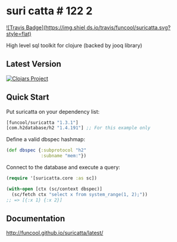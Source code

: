  # suri catta # 122 2 
   
[![Travis Badge](https://img.shiel ds.io/travis/funcool/suricatta.svg?style=flat)](https://travis-ci.org/funcool/suricatta "Travis Badge")

High level sql toolkit for clojure (backed by jooq library)
 
## Latest Version

[![Clojars Project](http://clojars.org/funcool/suricatta/latest-version.svg)](http://clojars.org/funcool/suricatta)


## Quick Start ##

Put suricatta on your dependency list:

```clojure
[funcool/suricatta "1.3.1"]
[com.h2database/h2 "1.4.191"] ;; For this example only
```
 
Define a valid dbspec hashmap:

```clojure
(def dbspec {:subprotocol "h2"
             :subname "mem:"})
```

Connect to the database and execute a query:

```clojure
(require '[suricatta.core :as sc])

(with-open [ctx (sc/context dbspec)]
  (sc/fetch ctx "select x from system_range(1, 2);"))
;; => [{:x 1} {:x 2}]
```


## Documentation ##

http://funcool.github.io/suricatta/latest/
